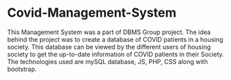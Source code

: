 # Covid-Management-System
This Management System was a part of DBMS Group project. The idea behind the project was to create a database of COVID patients in a housing society. This database can be viewed by the different users of housing society to get the up-to-date information of COVID patients in their Society. The technologies used are mySQL database, JS, PHP, CSS along with bootstrap.
